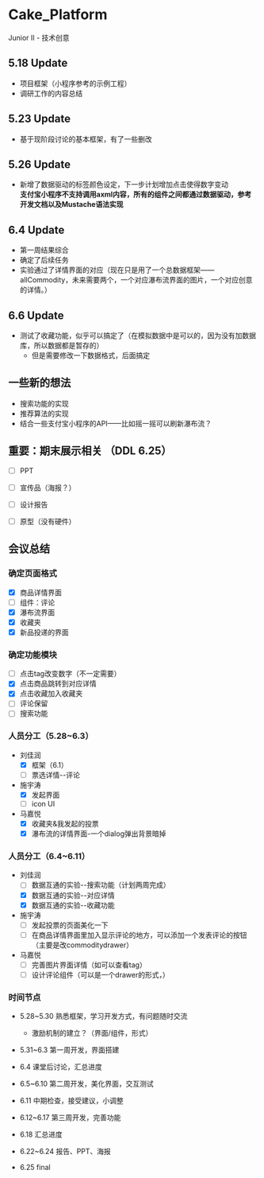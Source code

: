 # Cake_Platform
Junior II - 技术创意

## 5.18 Update

* 项目框架（小程序参考的示例工程）  
* 调研工作的内容总结


## 5.23 Update

* 基于现阶段讨论的基本框架，有了一些删改  

## 5.26 Update  

* 新增了数据驱动的标签颜色设定，下一步计划增加点击使得数字变动  
**支付宝小程序不支持调用axml内容，所有的组件之间都通过数据驱动，参考开发文档以及Mustache语法实现**

## 6.4 Update

* 第一周结果综合
* 确定了后续任务
* 实验通过了详情界面的对应（现在只是用了一个总数据框架——allCommodity，未来需要两个，一个对应瀑布流界面的图片，一个对应创意的详情。）

## 6.6 Update

* 测试了收藏功能，似乎可以搞定了（在模拟数据中是可以的，因为没有加数据库，所以数据都是暂存的）
  * 但是需要修改一下数据格式，后面搞定



## 一些新的想法

* 搜索功能的实现
* 推荐算法的实现
* 结合一些支付宝小程序的API——比如摇一摇可以刷新瀑布流？



## 重要：期末展示相关 （DDL 6.25）

- [ ] PPT
- [ ] 宣传品（海报？）
- [ ] 设计报告
- [ ] 原型（没有硬件）



## 会议总结

### 确定页面格式

- [x] 商品详情界面
- [ ] 组件：评论
- [x] 瀑布流界面
- [x] 收藏夹
- [x] 新品投递的界面

### 确定功能模块

- [ ] 点击tag改变数字（不一定需要）
- [x] 点击商品跳转到对应详情
- [x] 点击收藏加入收藏夹
- [ ] 评论保留
- [ ] 搜索功能

### 人员分工（5.28~6.3）

* 刘佳润
  - [x] 框架（6.1）
  - [ ] 票选详情--评论
* 施宇涛
  - [x] 发起界面
  - [ ] icon UI
* 马嘉悦
  - [x] 收藏夹&我发起的投票
  - [x] 瀑布流的详情界面-一个dialog弹出背景暗掉

### 人员分工（6.4~6.11）

* 刘佳润
  - [ ] 数据互通的实验--搜索功能（计划两周完成）
  - [x] 数据互通的实验--对应详情
  - [x] 数据互通的实验--收藏功能
* 施宇涛
  - [ ] 发起投票的页面美化一下
  - [ ] 在商品详情界面里加入显示评论的地方，可以添加一个发表评论的按钮（主要是改commoditydrawer）
* 马嘉悦
  - [ ] 完善图片界面详情（如可以查看tag）
  - [ ] 设计评论组件（可以是一个drawer的形式，）

### 时间节点

* 5.28~5.30 熟悉框架，学习开发方式，有问题随时交流
  * 激励机制的建立？（界面/组件，形式）
* 5.31~6.3 第一周开发，界面搭建
* 6.4 课堂后讨论，汇总进度
* 6.5~6.10 第二周开发，美化界面，交互测试
* 6.11 中期检查，接受建议，小调整

* 6.12~6.17 第三周开发，完善功能
* 6.18 汇总进度

* 6.22~6.24 报告、PPT、海报
* 6.25 final

